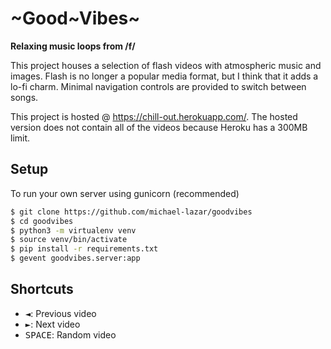 # \~Good\~Vibes\~

**Relaxing music loops from /f/**

This project houses a selection of flash videos with atmospheric music and images.
Flash is no longer a popular media format, but I think that it adds a lo-fi charm.
Minimal navigation controls are provided to switch between songs.

This project is hosted @ https://chill-out.herokuapp.com/. The hosted version does not contain all of the videos because Heroku has a 300MB limit.

## Setup
To run your own server using gunicorn (recommended)

```bash
$ git clone https://github.com/michael-lazar/goodvibes
$ cd goodvibes
$ python3 -m virtualenv venv
$ source venv/bin/activate
$ pip install -r requirements.txt
$ gevent goodvibes.server:app
```

## Shortcuts
- <kbd>◄</kbd>: Previous video
- <kbd>►</kbd>: Next video
- <kbd>SPACE</kbd>: Random video
